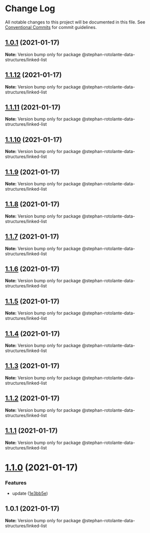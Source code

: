 # Change Log

All notable changes to this project will be documented in this file.
See [Conventional Commits](https://conventionalcommits.org) for commit guidelines.

## [1.0.1](https://github.com/stephanrotolante/stephan-rotolante-data-structures/compare/@stephan-rotolante-data-structures/linked-list@1.1.12...@stephan-rotolante-data-structures/linked-list@1.0.1) (2021-01-17)

**Note:** Version bump only for package @stephan-rotolante-data-structures/linked-list





## [1.1.12](https://github.com/stephanrotolante/stephan-rotolante-data-structures/compare/@stephan-rotolante-data-structures/linked-list@1.1.11...@stephan-rotolante-data-structures/linked-list@1.1.12) (2021-01-17)

**Note:** Version bump only for package @stephan-rotolante-data-structures/linked-list





## [1.1.11](https://github.com/stephanrotolante/stephan-rotolante-data-structures/compare/@stephan-rotolante-data-structures/linked-list@1.1.10...@stephan-rotolante-data-structures/linked-list@1.1.11) (2021-01-17)

**Note:** Version bump only for package @stephan-rotolante-data-structures/linked-list





## [1.1.10](https://github.com/stephanrotolante/stephan-rotolante-data-structures/compare/@stephan-rotolante-data-structures/linked-list@1.1.9...@stephan-rotolante-data-structures/linked-list@1.1.10) (2021-01-17)

**Note:** Version bump only for package @stephan-rotolante-data-structures/linked-list





## [1.1.9](https://github.com/stephanrotolante/stephan-rotolante-data-structures/compare/@stephan-rotolante-data-structures/linked-list@1.1.8...@stephan-rotolante-data-structures/linked-list@1.1.9) (2021-01-17)

**Note:** Version bump only for package @stephan-rotolante-data-structures/linked-list





## [1.1.8](https://github.com/stephanrotolante/stephan-rotolante-data-structures/compare/@stephan-rotolante-data-structures/linked-list@1.1.7...@stephan-rotolante-data-structures/linked-list@1.1.8) (2021-01-17)

**Note:** Version bump only for package @stephan-rotolante-data-structures/linked-list





## [1.1.7](https://github.com/stephanrotolante/stephan-rotolante-data-structures.gitt/compare/@stephan-rotolante-data-structures/linked-list@1.1.6...@stephan-rotolante-data-structures/linked-list@1.1.7) (2021-01-17)

**Note:** Version bump only for package @stephan-rotolante-data-structures/linked-list





## [1.1.6](https://github.com/stephanrotolante/stephan-rotolante-data-structures.gitt/compare/@stephan-rotolante-data-structures/linked-list@1.1.5...@stephan-rotolante-data-structures/linked-list@1.1.6) (2021-01-17)

**Note:** Version bump only for package @stephan-rotolante-data-structures/linked-list





## [1.1.5](https://github.com/stephanrotolante/stephan-rotolante-data-structures.gitt/compare/@stephan-rotolante-data-structures/linked-list@1.1.4...@stephan-rotolante-data-structures/linked-list@1.1.5) (2021-01-17)

**Note:** Version bump only for package @stephan-rotolante-data-structures/linked-list





## [1.1.4](https://github.com/stephanrotolante/stephan-rotolante-data-structures.gitt/compare/@stephan-rotolante-data-structures/linked-list@1.1.3...@stephan-rotolante-data-structures/linked-list@1.1.4) (2021-01-17)

**Note:** Version bump only for package @stephan-rotolante-data-structures/linked-list





## [1.1.3](https://github.com/stephanrotolante/stephan-rotolante-data-structures.gitt/compare/@stephan-rotolante-data-structures/linked-list@1.1.2...@stephan-rotolante-data-structures/linked-list@1.1.3) (2021-01-17)

**Note:** Version bump only for package @stephan-rotolante-data-structures/linked-list





## [1.1.2](https://github.com/stephanrotolante/stephan-rotolante-data-structures.gitt/compare/@stephan-rotolante-data-structures/linked-list@1.1.1...@stephan-rotolante-data-structures/linked-list@1.1.2) (2021-01-17)

**Note:** Version bump only for package @stephan-rotolante-data-structures/linked-list





## [1.1.1](https://github.com/stephanrotolante/stephan-rotolante-data-structures.gitt/compare/@stephan-rotolante-data-structures/linked-list@1.1.0...@stephan-rotolante-data-structures/linked-list@1.1.1) (2021-01-17)

**Note:** Version bump only for package @stephan-rotolante-data-structures/linked-list





# [1.1.0](https://github.com/stephanrotolante/stephan-rotolante-data-structures.gitt/compare/@stephan-rotolante-data-structures/linked-list@1.0.1...@stephan-rotolante-data-structures/linked-list@1.1.0) (2021-01-17)


### Features

* update ([1e3bb5e](https://github.com/stephanrotolante/stephan-rotolante-data-structures.gitt/commit/1e3bb5e7448fb914bbed824bffe86d95da3c72ef))





## 1.0.1 (2021-01-17)

**Note:** Version bump only for package @stephan-rotolante-data-structures/linked-list
